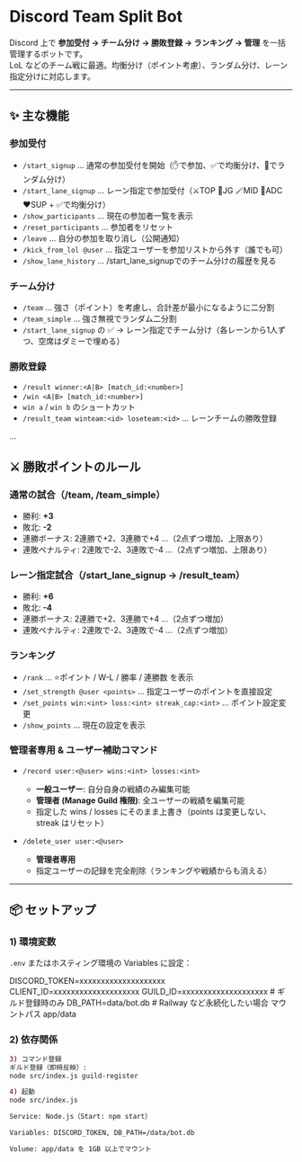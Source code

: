 # Discord Team Split Bot

Discord 上で **参加受付 → チーム分け → 勝敗登録 → ランキング → 管理** を一括管理するボットです。  
LoL などのチーム戦に最適。均衡分け（ポイント考慮）、ランダム分け、レーン指定分けに対応します。  

---

## ✨ 主な機能

### 参加受付
- `/start_signup` … 通常の参加受付を開始（✋で参加、✅で均衡分け、🎲でランダム分け）
- `/start_lane_signup` … レーン指定で参加受付（⚔️TOP 🌲JG 🪄MID 🏹ADC ❤️SUP + ✅で均衡分け）
- `/show_participants` … 現在の参加者一覧を表示
- `/reset_participants` … 参加者をリセット
- `/leave` … 自分の参加を取り消し（公開通知）
- `/kick_from_lol @user` … 指定ユーザーを参加リストから外す（誰でも可）
- `/show_lane_history` … /start_lane_signupでのチーム分けの履歴を見る

### チーム分け
- `/team` … 強さ（ポイント）を考慮し、合計差が最小になるように二分割
- `/team_simple` … 強さ無視でランダム二分割
- `/start_lane_signup` の ✅ → レーン指定でチーム分け（各レーンから1人ずつ、空席はダミーで埋める）

### 勝敗登録
- `/result winner:<A|B> [match_id:<number>]`  
- `/win <A|B> [match_id:<number>]`  
- `win a` / `win b` のショートカット  
- `/result_team winteam:<id> loseteam:<id>` … レーンチームの勝敗登録  

...

## ⚔️ 勝敗ポイントのルール

### 通常の試合（/team, /team_simple）
- 勝利: **+3**
- 敗北: **-2**
- 連勝ボーナス: 2連勝で+2、3連勝で+4 …（2点ずつ増加、上限あり）
- 連敗ペナルティ: 2連敗で-2、3連敗で-4 …（2点ずつ増加、上限あり）

### レーン指定試合（/start_lane_signup → /result_team）
- 勝利: **+6**
- 敗北: **-4**
- 連勝ボーナス: 2連勝で+2、3連勝で+4 …（2点ずつ増加）
- 連敗ペナルティ: 2連敗で-2、3連敗で-4 …（2点ずつ増加）


### ランキング
- `/rank` … ⭐ポイント / W-L / 勝率 / 連勝数 を表示  
- `/set_strength @user <points>` … 指定ユーザーのポイントを直接設定  
- `/set_points win:<int> loss:<int> streak_cap:<int>` … ポイント設定変更  
- `/show_points` … 現在の設定を表示  

### 管理者専用 & ユーザー補助コマンド

- `/record user:<@user> wins:<int> losses:<int>`  
  - **一般ユーザー**: 自分自身の戦績のみ編集可能  
  - **管理者 (Manage Guild 権限)**: 全ユーザーの戦績を編集可能  
  - 指定した wins / losses にそのまま上書き（points は変更しない、streak はリセット）  

- `/delete_user user:<@user>`  
  - **管理者専用**  
  - 指定ユーザーの記録を完全削除（ランキングや戦績からも消える）  

---

## 📦 セットアップ

### 1) 環境変数
`.env` またはホスティング環境の Variables に設定：

DISCORD_TOKEN=xxxxxxxxxxxxxxxxxxxx
CLIENT_ID=xxxxxxxxxxxxxxxxxxxx
GUILD_ID=xxxxxxxxxxxxxxxxxxxx # ギルド登録時のみ
DB_PATH=data/bot.db # Railway など永続化したい場合
マウントパス app/data

### 2) 依存関係
```bash
3) コマンド登録
ギルド登録（即時反映）:
node src/index.js guild-register

4) 起動
node src/index.js

Service: Node.js（Start: npm start）

Variables: DISCORD_TOKEN, DB_PATH=/data/bot.db

Volume: app/data を 1GB 以上でマウント
